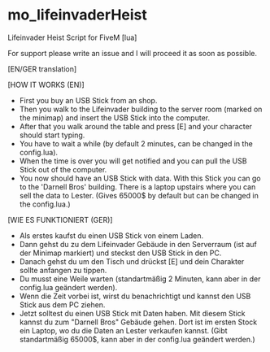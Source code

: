 # mo_lifeinvaderHeist

Lifeinvader Heist Script for FiveM [lua]

For support please write an issue and I will proceed it as soon as possible.

[EN/GER translation]


[HOW IT WORKS (EN)]
 - First you buy an USB Stick from an shop.
 - Then you walk to the Lifeinvader building to the server room (marked on the minimap) and insert the USB Stick into the computer.
 - After that you walk around the table and press [E] and your character should start typing.
 - You have to wait a while (by default 2 minutes, can be changed in the config.lua).
 - When the time is over you will get notified and you can pull the USB Stick out of the computer.
 - You now should have an USB Stick with data. With this Stick you can go to the 'Darnell Bros' building. There is a laptop upstairs where you can sell the data to Lester. (Gives 65000$ by default but can be changed in the config.lua.)



[WIE ES FUNKTIONIERT (GER)]
 - Als erstes kaufst du einen USB Stick von einem Laden.
 - Dann gehst du zu dem Lifeinvader Gebäude in den Serverraum (ist auf der Minimap markiert) und steckst den USB Stick in den PC.
 - Danach gehst du um den Tisch und drückst [E] und dein Charakter sollte anfangen zu tippen.
 - Du musst eine Weile warten (standartmäßig 2 Minuten, kann aber in der config.lua geändert werden).
 - Wenn die Zeit vorbei ist, wirst du benachrichtigt und kannst den USB Stick aus dem PC ziehen.
 - Jetzt solltest du einen USB Stick mit Daten haben. Mit diesem Stick kannst du zum "Darnell Bros" Gebäude gehen. Dort ist im ersten Stock ein Laptop, wo du die Daten an Lester verkaufen kannst. (Gibt standartmäßig 65000$, kann aber in der config.lua geändert werden.)
